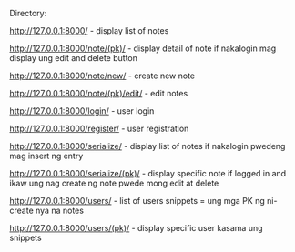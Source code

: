 Directory:

http://127.0.0.1:8000/ - display list of notes

http://127.0.0.1:8000/note/(pk)/ - display detail of note 
if nakalogin mag display ung edit and delete button


http://127.0.0.1:8000/note/new/ - create new note



http://127.0.0.1:8000/note/(pk)/edit/ - edit notes



http://127.0.0.1:8000/login/ - user login


http://127.0.0.1:8000/register/ - user registration

http://127.0.0.1:8000/serialize/ - display list of notes
if nakalogin pwedeng mag insert ng entry

http://127.0.0.1:8000/serialize/(pk)/ - display specific note
if logged in and ikaw ung nag create ng note pwede mong edit at delete

http://127.0.0.1:8000/users/ - list of users
snippets = ung mga PK ng ni-create nya na notes

http://127.0.0.1:8000/users/(pk)/ - display specific user kasama ung snippets
